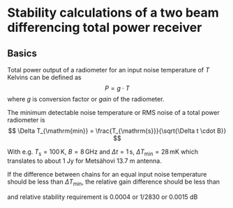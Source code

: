 # Stability calculations of a two beam differencing total power receiver

## Basics 

Total power output of a radiometer for an input noise temperature of $T$ Kelvins can be defined as 
$$
P = g \cdot T
$$
where $g$ is conversion factor or _gain_ of the radiometer.

The minimum detectable noise temperature or RMS noise of a total power radiometer is
$$
\Delta T_{\mathrm{min}} = \frac{T_{\mathrm{s}}}{\sqrt{\Delta t \cdot B}}
$$

With e.g. $T_{\mathrm{s}} = 100 \, \mathrm{K}$, $B = 8 \, \mathrm{GHz}$ and $\Delta t = 1 \, \mathrm{s}$, $\Delta T_{\mathrm{min}} = 28 \, \mathrm{mK}$ which translates to about 1 Jy for Metsähovi 13.7 m antenna.

If the difference between chains for an equal input noise temperature should be less than $\Delta T_{\mathrm{min}}$, the relative gain difference should be less than


 and relative stability requirement is $0.0004$ or $1/2830$ or 0.0015 dB


